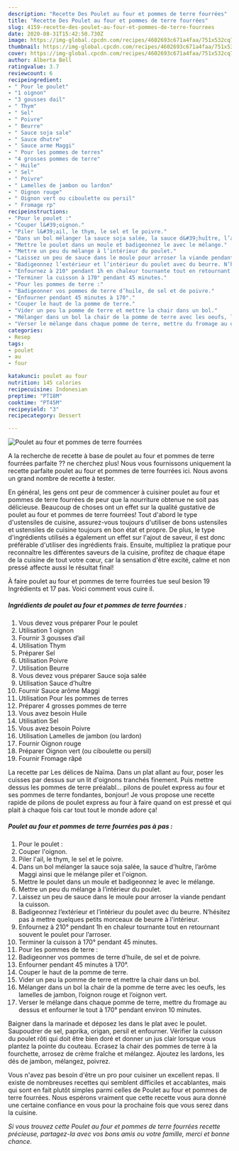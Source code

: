 ```yaml
---
description: "Recette Des Poulet au four et pommes de terre fourrées"
title: "Recette Des Poulet au four et pommes de terre fourrées"
slug: 4159-recette-des-poulet-au-four-et-pommes-de-terre-fourrees
date: 2020-08-31T15:42:50.730Z
image: https://img-global.cpcdn.com/recipes/4602693c671a4faa/751x532cq70/poulet-au-four-et-pommes-de-terre-fourrees-photo-principale-de-la-recette.jpg
thumbnail: https://img-global.cpcdn.com/recipes/4602693c671a4faa/751x532cq70/poulet-au-four-et-pommes-de-terre-fourrees-photo-principale-de-la-recette.jpg
cover: https://img-global.cpcdn.com/recipes/4602693c671a4faa/751x532cq70/poulet-au-four-et-pommes-de-terre-fourrees-photo-principale-de-la-recette.jpg
author: Alberta Bell
ratingvalue: 3.7
reviewcount: 6
recipeingredient:
- " Pour le poulet"
- "1 oignon"
- "3 gousses dail"
- " Thym"
- " Sel"
- " Poivre"
- " Beurre"
- " Sauce soja sale"
- " Sauce dhutre"
- " Sauce arme Maggi"
- " Pour les pommes de terres"
- "4 grosses pommes de terre"
- " Huile"
- " Sel"
- " Poivre"
- " Lamelles de jambon ou lardon"
- " Oignon rouge"
- " Oignon vert ou ciboulette ou persil"
- " Fromage rp"
recipeinstructions:
- "Pour le poulet :"
- "Couper l&#39;oignon."
- "Piler l&#39;ail, le thym, le sel et le poivre."
- "Dans un bol mélanger la sauce soja salée, la sauce d&#39;huître, l’arôme Maggi ainsi que le mélange piler et l&#39;oignon."
- "Mettre le poulet dans un moule et badigeonnez le avec le mélange."
- "Mettre un peu du mélange à l’intérieur du poulet."
- "Laissez un peu de sauce dans le moule pour arroser la viande pendant la cuisson."
- "Badigeonnez l’extérieur et l’intérieur du poulet avec du beurre. N’hésitez pas à mettre quelques petits morceaux de beurre à l&#39;intérieur."
- "Enfournez à 210° pendant 1h en chaleur tournante tout en retournant souvent le poulet pour l’arroser."
- "Terminer la cuisson à 170° pendant 45 minutes."
- "Pour les pommes de terre :"
- "Badigeonner vos pommes de terre d’huile, de sel et de poivre."
- "Enfourner pendant 45 minutes à 170°."
- "Couper le haut de la pomme de terre."
- "Vider un peu la pomme de terre et mettre la chair dans un bol."
- "Mélanger dans un bol la chair de la pomme de terre avec les oeufs, les lamelles de jambon, l’oignon rouge et l’oignon vert."
- "Verser le mélange dans chaque pomme de terre, mettre du fromage au dessus et enfourner le tout à 170° pendant environ 10 minutes."
categories:
- Resep
tags:
- poulet
- au
- four

katakunci: poulet au four 
nutrition: 145 calories
recipecuisine: Indonesian
preptime: "PT18M"
cooktime: "PT45M"
recipeyield: "3"
recipecategory: Dessert

---
```



![Poulet au four et pommes de terre fourrées](https://img-global.cpcdn.com/recipes/4602693c671a4faa/751x532cq70/poulet-au-four-et-pommes-de-terre-fourrees-photo-principale-de-la-recette.jpg)

A la recherche de recette à base de poulet au four et pommes de terre fourrées parfaite ?? ne cherchez plus! Nous vous fournissons uniquement la recette parfaite poulet au four et pommes de terre fourrées ici. Nous avons un grand nombre de recette à tester.

En général, les gens ont peur de commencer à cuisiner poulet au four et pommes de terre fourrées de peur que la nourriture obtenue ne soit pas délicieuse. Beaucoup de choses ont un effet sur la qualité gustative de poulet au four et pommes de terre fourrées! Tout d'abord le type d'ustensiles de cuisine, assurez-vous toujours d'utiliser de bons ustensiles et ustensiles de cuisine toujours en bon état et propre. De plus, le type d'ingrédients utilisés a également un effet sur l'ajout de saveur, il est donc préférable d'utiliser des ingrédients frais. Ensuite, multipliez la pratique pour reconnaître les différentes saveurs de la cuisine, profitez de chaque étape de la cuisine de tout votre cœur, car la sensation d'être excité, calme et non pressé affecte aussi le résultat final!

<!--inarticleads1-->

À faire poulet au four et pommes de terre fourrées tue seul besion 19 Ingrédients et 17 pas. Voici comment vous cuire il.

##### Ingrédients de poulet au four et pommes de terre fourrées :

1. Vous devez vous préparer  Pour le poulet
1. Utilisation 1 oignon
1. Fournir 3 gousses d’ail
1. Utilisation  Thym
1. Préparer  Sel
1. Utilisation  Poivre
1. Utilisation  Beurre
1. Vous devez vous préparer  Sauce soja salée
1. Utilisation  Sauce d’huître
1. Fournir  Sauce arôme Maggi
1. Utilisation  Pour les pommes de terres
1. Préparer 4 grosses pommes de terre
1. Vous avez besoin  Huile
1. Utilisation  Sel
1. Vous avez besoin  Poivre
1. Utilisation  Lamelles de jambon (ou lardon)
1. Fournir  Oignon rouge
1. Préparer  Oignon vert (ou ciboulette ou persil)
1. Fournir  Fromage râpé


La recette par Les délices de Naïma. Dans un plat allant au four, poser les cuisses par dessus sur un lit d&#39;oignons tranchés finement. Puis mettre dessus les pommes de terre préalabl… pilons de poulet express au four et ses pommes de terre fondantes, bonjour! Je vous propose une recette rapide de pilons de poulet express au four à faire quand on est pressé et qui plait à chaque fois car tout tout le monde adore ça! 

<!--inarticleads2-->

##### Poulet au four et pommes de terre fourrées pas à pas :

1. Pour le poulet :
1. Couper l&#39;oignon.
1. Piler l&#39;ail, le thym, le sel et le poivre.
1. Dans un bol mélanger la sauce soja salée, la sauce d&#39;huître, l’arôme Maggi ainsi que le mélange piler et l&#39;oignon.
1. Mettre le poulet dans un moule et badigeonnez le avec le mélange.
1. Mettre un peu du mélange à l’intérieur du poulet.
1. Laissez un peu de sauce dans le moule pour arroser la viande pendant la cuisson.
1. Badigeonnez l’extérieur et l’intérieur du poulet avec du beurre. N’hésitez pas à mettre quelques petits morceaux de beurre à l&#39;intérieur.
1. Enfournez à 210° pendant 1h en chaleur tournante tout en retournant souvent le poulet pour l’arroser.
1. Terminer la cuisson à 170° pendant 45 minutes.
1. Pour les pommes de terre :
1. Badigeonner vos pommes de terre d’huile, de sel et de poivre.
1. Enfourner pendant 45 minutes à 170°.
1. Couper le haut de la pomme de terre.
1. Vider un peu la pomme de terre et mettre la chair dans un bol.
1. Mélanger dans un bol la chair de la pomme de terre avec les oeufs, les lamelles de jambon, l’oignon rouge et l’oignon vert.
1. Verser le mélange dans chaque pomme de terre, mettre du fromage au dessus et enfourner le tout à 170° pendant environ 10 minutes.


Baigner dans la marinade et déposez les dans le plat avec le poulet. Saupoudrer de sel, paprika, origan, persil et enfourner. Vérifier la cuisson du poulet rôti qui doit être bien doré et donner un jus clair lorsque vous plantez la pointe du couteau. Ecrasez la chair des pommes de terre à la fourchette, arrosez de crème fraîche et mélangez. Ajoutez les lardons, les dés de jambon, mélangez, poivrez. 

<!--inarticleads1-->

<p>
Vous n'avez pas besoin d'être un pro pour cuisiner un excellent repas. Il existe de nombreuses recettes qui semblent difficiles et accablantes, mais qui sont en fait plutôt simples parmi celles de Poulet au four et pommes de terre fourrées. Nous espérons vraiment que cette recette vous aura donné une certaine confiance en vous pour la prochaine fois que vous serez dans la cuisine.
</p>

<p>
<i>Si vous trouvez cette Poulet au four et pommes de terre fourrées recette précieuse, partagez-la avec vos bons amis ou votre famille, merci et bonne chance.</i>
</p>
